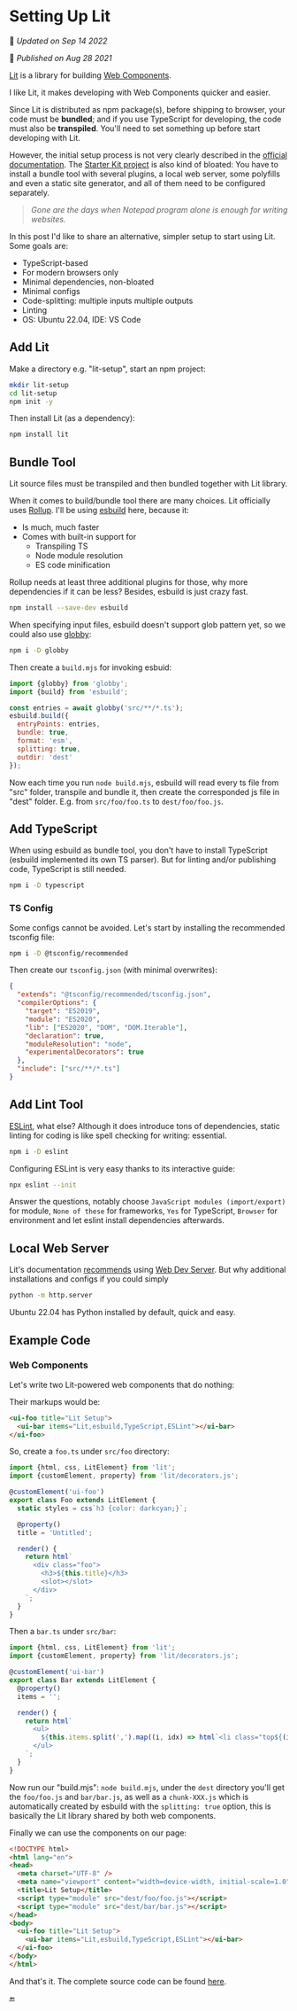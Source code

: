 # Setting Up Lit

🔄 _Updated on Sep 14 2022_

📅 _Published on Aug 28 2021_

[Lit](https://lit.dev/) is a library for building [Web Components](https://developer.mozilla.org/en-US/docs/Web/Web_Components).

I like Lit, it makes developing with Web Components quicker and easier.

Since Lit is distributed as npm package(s), before shipping to browser, your code must be **bundled**; and if you use TypeScript for developing, the code must also be **transpiled**. You'll need to set something up before start developing with Lit.

However, the initial setup process is not very clearly described in the [official documentation](https://lit.dev/docs/tools/overview/). The [Starter Kit project](https://lit.dev/docs/tools/starter-kits/) is also kind of bloated: You have to install a bundle tool with several plugins, a local web server, some polyfills and even a static site generator, and all of them need to be configured separately.

> *Gone are the days when Notepad program alone is enough for writing websites.*

In this post I'd like to share an alternative, simpler setup to start using Lit. Some goals are:

- TypeScript-based
- For modern browsers only
- Minimal dependencies, non-bloated
- Minimal configs
- Code-splitting: multiple inputs multiple outputs
- Linting
- OS: Ubuntu 22.04, IDE: VS Code

## Add Lit

Make a directory e.g. "lit-setup", start an npm project:

```bash
mkdir lit-setup
cd lit-setup
npm init -y
```

Then install Lit (as a dependency):

```bash
npm install lit
```

## Bundle Tool

Lit source files must be transpiled and then bundled together with Lit library.

When it comes to build/bundle tool there are many choices. Lit officially uses [Rollup](https://rollupjs.org/). I'll be using [esbuild](https://esbuild.github.io/) here, because it:

- Is much, much faster
- Comes with built-in support for
  - Transpiling TS
  - Node module resolution
  - ES code minification

Rollup needs at least three additional plugins for those, why more dependencies if it can be less? Besides, esbuild is just crazy fast.

```bash
npm install --save-dev esbuild
```

When specifying input files, esbuild doesn't support glob pattern yet, so we could also use [globby](https://github.com/sindresorhus/globby):

```bash
npm i -D globby
```

Then create a `build.mjs` for invoking esbuid:

```js
import {globby} from 'globby';
import {build} from 'esbuild';

const entries = await globby('src/**/*.ts');
esbuild.build({
  entryPoints: entries,
  bundle: true,
  format: 'esm',
  splitting: true,
  outdir: 'dest'
});
```

Now each time you run `node build.mjs`, esbuild will read every ts file from "src" folder, transpile and bundle it, then create the corresponded js file in "dest" folder. E.g. from `src/foo/foo.ts` to `dest/foo/foo.js`.

## Add TypeScript

When using esbuild as bundle tool, you don't have to install TypeScript (esbuild implemented its own TS parser). But for linting and/or publishing code, TypeScript is still needed.

```bash
npm i -D typescript
```

### TS Config

Some configs cannot be avoided. Let's start by installing the recommended tsconfig file:

```bash
npm i -D @tsconfig/recommended
```

Then create our `tsconfig.json` (with minimal overwrites):

```json
{
  "extends": "@tsconfig/recommended/tsconfig.json",
  "compilerOptions": {
    "target": "ES2019",
    "module": "ES2020",
    "lib": ["ES2020", "DOM", "DOM.Iterable"],
    "declaration": true,
    "moduleResolution": "node",
    "experimentalDecorators": true
  },
  "include": ["src/**/*.ts"]
}
```

## Add Lint Tool

[ESLint](https://eslint.org/), what else? Although it does introduce tons of dependencies, static linting for coding is like spell checking for writing: essential.

```bash
npm i -D eslint
```

Configuring ESLint is very easy thanks to its interactive guide:

```bash
npx eslint --init
```

Answer the questions, notably choose `JavaScript modules (import/export)` for module, `None of these` for frameworks, `Yes` for TypeScript, `Browser` for environment and let eslint install dependencies afterwards.

## Local Web Server

Lit's documentation [recommends](https://lit.dev/docs/tools/development/#devserver) using [Web Dev Server](https://modern-web.dev/docs/dev-server/overview/). But why additional installations and configs if you could simply

```bash
python -m http.server
```

Ubuntu 22.04 has Python installed by default, quick and easy.

## Example Code

### Web Components

Let's write two Lit-powered web components that do nothing:

Their markups would be:

```html
<ui-foo title="Lit Setup">
  <ui-bar items="Lit,esbuild,TypeScript,ESLint"></ui-bar>
</ui-foo>
```

So, create a `foo.ts` under `src/foo` directory:

```js
import {html, css, LitElement} from 'lit';
import {customElement, property} from 'lit/decorators.js';

@customElement('ui-foo')
export class Foo extends LitElement {
  static styles = css`h3 {color: darkcyan;}`;

  @property()
  title = 'Untitled';

  render() {
    return html`
      <div class="foo">
        <h3>${this.title}</h3>
        <slot></slot>
      </div>
    `;
  }
}
```

Then a `bar.ts` under `src/bar`:

```js
import {html, css, LitElement} from 'lit';
import {customElement, property} from 'lit/decorators.js';

@customElement('ui-bar')
export class Bar extends LitElement {
  @property()
  items = '';

  render() {
    return html`
      <ul>
        ${this.items.split(',').map((i, idx) => html`<li class="top${(idx + 1).toString()}">${i}</li>`)}
      </ul>
    `;
  }
}
```

Now run our "build.mjs": `node build.mjs`, under the `dest` directory you'll get the `foo/foo.js` and `bar/bar.js`, as well as a `chunk-XXX.js` which is automatically created by esbuild with the `splitting: true` option, this is basically the Lit library shared by both web components.

Finally we can use the components on our page:

```html
<!DOCTYPE html>
<html lang="en">
<head>
  <meta charset="UTF-8" />
  <meta name="viewport" content="width=device-width, initial-scale=1.0" />
  <title>Lit Setup</title>
  <script type="module" src="dest/foo/foo.js"></script>
  <script type="module" src="dest/bar/bar.js"></script>
</head>
<body>
  <ui-foo title="Lit Setup">
    <ui-bar items="Lit,esbuild,TypeScript,ESLint"></ui-bar>
  </ui-foo>
</body>
</html>
```

And that's it. The complete source code can be found [here](https://github.com/changke/lit-setup).

🔚
